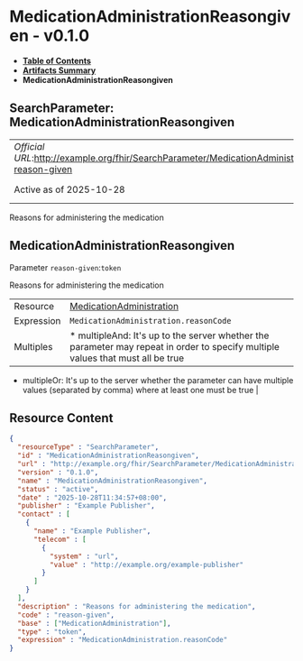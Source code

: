 # MedicationAdministrationReasongiven - v0.1.0

* [**Table of Contents**](toc.md)
* [**Artifacts Summary**](artifacts.md)
* **MedicationAdministrationReasongiven**

## SearchParameter: MedicationAdministrationReasongiven 

| | |
| :--- | :--- |
| *Official URL*:http://example.org/fhir/SearchParameter/MedicationAdministration-reason-given | *Version*:0.1.0 |
| Active as of 2025-10-28 | *Computable Name*:MedicationAdministrationReasongiven |

 
Reasons for administering the medication 

## MedicationAdministrationReasongiven

Parameter `reason-given`:`token`

Reasons for administering the medication

| | |
| :--- | :--- |
| Resource | [MedicationAdministration](http://hl7.org/fhir/R4/medicationadministration.html) |
| Expression | `MedicationAdministration.​reasonCode` |
| Multiples | * multipleAnd: It's up to the server whether the parameter may repeat in order to specify multiple values that must all be true
* multipleOr: It's up to the server whether the parameter can have multiple values (separated by comma) where at least one must be true
 |



## Resource Content

```json
{
  "resourceType" : "SearchParameter",
  "id" : "MedicationAdministrationReasongiven",
  "url" : "http://example.org/fhir/SearchParameter/MedicationAdministration-reason-given",
  "version" : "0.1.0",
  "name" : "MedicationAdministrationReasongiven",
  "status" : "active",
  "date" : "2025-10-28T11:34:57+08:00",
  "publisher" : "Example Publisher",
  "contact" : [
    {
      "name" : "Example Publisher",
      "telecom" : [
        {
          "system" : "url",
          "value" : "http://example.org/example-publisher"
        }
      ]
    }
  ],
  "description" : "Reasons for administering the medication",
  "code" : "reason-given",
  "base" : ["MedicationAdministration"],
  "type" : "token",
  "expression" : "MedicationAdministration.​reasonCode"
}

```
